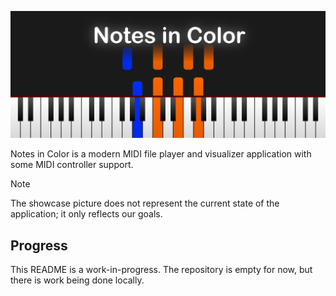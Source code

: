 <p align="center">
	<img src="showcase.png" alt="Showcase Picture">
</p>
Notes in Color is a modern MIDI file player and visualizer application with some MIDI controller support.

> [!NOTE]
> The showcase picture does not represent the current state of the application; it only reflects our goals.

## Progress
This README is a work-in-progress. The repository is empty for now, but there is work being done locally.
